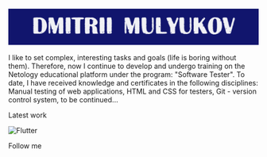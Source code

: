 ![Header](assets/logoza.ru%20(4).png)

I like to set complex, interesting tasks and goals (life is boring without them). Therefore, now I continue to develop and undergo training on the Netology educational platform under the program: "Software Tester". To date, I have received knowledge and certificates in the following disciplines: Manual testing of web applications, HTML and CSS for testers, Git - version control system, to be continued...

Latest work

![Flutter](https://img.shields.io/badge/-Flutter-000000?style=for-the-badge&logo=flutter&logoColor=#318CE7FF)

Follow me